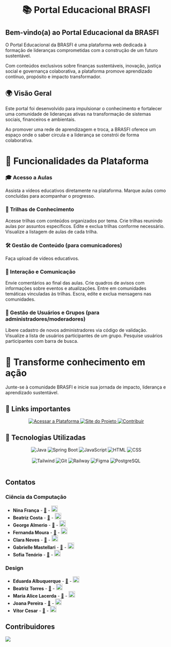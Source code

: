 <h1 align="center">📚 Portal Educacional BRASFI</h1>

## Bem-vindo(a) ao Portal Educacional da BRASFI

O Portal Educacional da BRASFI é uma plataforma web dedicada à formação de lideranças comprometidas com a construção de um futuro sustentável.

Com conteúdos exclusivos sobre finanças sustentáveis, inovação, justiça social e governança colaborativa, a plataforma promove aprendizado contínuo, propósito e impacto transformador.

## 🌍 Visão Geral

Este portal foi desenvolvido para impulsionar o conhecimento e fortalecer uma comunidade de lideranças ativas na transformação de sistemas sociais, financeiros e ambientais.

Ao promover uma rede de aprendizagem e troca, a BRASFI oferece um espaço onde o saber circula e a liderança se constrói de forma colaborativa. 

# 🚀 Funcionalidades da Plataforma

### 🎓 Acesso a Aulas
Assista a vídeos educativos diretamente na plataforma.
Marque aulas como concluídas para acompanhar o progresso.
### 🧭 Trilhas de Conhecimento
Acesse trilhas com conteúdos organizados por tema.
Crie trilhas reunindo aulas por assuntos específicos.
Edite e exclua trilhas conforme necessário.
Visualize a listagem de aulas de cada trilha.
### 🛠️ Gestão de Conteúdo (para comunicadores)
Faça upload de vídeos educativos.
### 💬 Interação e Comunicação
Envie comentários ao final das aulas.
Crie quadros de avisos com informações sobre eventos e atualizações.
Entre em comunidades temáticas vinculadas às trilhas.
Escra, edite e exclua mensagens nas comunidades.
### 👥 Gestão de Usuários e Grupos (para administradores/moderadores)
Libere cadastro de novos administradores via código de validação.
Visualize a lista de usuários participantes de um grupo.
Pesquise usuários participantes com barra de busca.
# 🌱 Transforme conhecimento em ação

Junte-se à comunidade BRASFI e inicie sua jornada de impacto, liderança e aprendizado sustentável.

## 🧷 Links importantes
<p align="center">
  <a href="https://exemplo.com/link1" target="_blank">
    <img src="https://img.shields.io/badge/Google Sites-FFB300?style=for-the-badge&logo=google-chrome&logoColor=black" alt="Acessar a Plataforma">
  </a>
  <a href="https://brasfi-conecta.onrender.com" target="_blank">
    <img src="https://img.shields.io/badge/Site do projeto-437312?style=for-the-badge&logo=bookstack&logoColor=white" alt="Site do Projeto">
  </a>
  <a href="https://exemplo.com/link3" target="_blank">
    <img src="https://img.shields.io/badge/Figma-1D3C73?style=for-the-badge&logo=github&logoColor=white" alt="Contribuir">
  </a>
</p>

## 🚀 Tecnologias Utilizadas

<div align="center">

  ![Java](https://img.shields.io/badge/Java-FFB300?style=for-the-badge&logoColor=white)
  ![Spring Boot](https://img.shields.io/badge/SpringBoot-437312?style=for-the-badge&logoColor=white)
  ![JavaScript](https://img.shields.io/badge/JavaScript-1D3C73?style=for-the-badge&logoColor=white)
  ![HTML](https://img.shields.io/badge/HTML5-FFB300?style=for-the-badge&logoColor=white)
  ![CSS](https://img.shields.io/badge/CSS3-437312?style=for-the-badge&logoColor=white)  
  <br>
  ![Tailwind](https://img.shields.io/badge/Tailwind_CSS-1D3C73?style=for-the-badge&logoColor=white)
  ![Git](https://img.shields.io/badge/git-FFB300?style=for-the-badge&logoColor=white)
  ![Railway](https://img.shields.io/badge/Railway-437312?style=for-the-badge&logoColor=white)
  ![Figma](https://img.shields.io/badge/Figma-FFB300?style=for-the-badge&logoColor=white)
  ![PostgreSQL](https://img.shields.io/badge/PostgreSQL-437312?style=for-the-badge&logoColor=white)
  <br><br>
</div>

## Contatos

### Ciência da Computação
- **Nina França** - <a href="mailto:nhffbs@cesar.school">📧</a> - <a href="https://www.linkedin.com/in/ninafran%C3%A7afernandes/"><img src="https://upload.wikimedia.org/wikipedia/commons/c/ca/LinkedIn_logo_initials.png" width="20"></a>
- **Beatriz Costa** - <a href="mailto:bvcp@cesar.school">📧</a> - <a href="https://www.linkedin.com/in/beatriz-costaa/"><img src="https://upload.wikimedia.org/wikipedia/commons/c/ca/LinkedIn_logo_initials.png" width="20"></a>
- **George Almerio** - <a href="mailto:gaan@cesar.school">📧</a> - <a href="https://www.linkedin.com/in/george-neto-9b872726b/"><img src="https://upload.wikimedia.org/wikipedia/commons/c/ca/LinkedIn_logo_initials.png" width="20"></a>
- **Fernanda Moura** - <a href="mailto:mfomd@cesar.school">📧</a> - <a href="https://www.linkedin.com/in/maria-fernanda-oliveira-de-moura-duarte-428b89319/"><img src="https://upload.wikimedia.org/wikipedia/commons/c/ca/LinkedIn_logo_initials.png" width="20"></a>
- **Clara Neves** - <a href="mailto:mcsan@cesar.school">📧</a> - <a href="https://www.linkedin.com/in/claranevess/"><img src="https://upload.wikimedia.org/wikipedia/commons/c/ca/LinkedIn_logo_initials.png" width="20"></a>
- **Gabrielle Mastellari** - <a href="mailto:gmv2@cesar.school">📧</a> - <a href="https://www.linkedin.com/in/gabsmastellari/"><img src="https://upload.wikimedia.org/wikipedia/commons/c/ca/LinkedIn_logo_initials.png" width="20"></a>
- **Sofia Tenório** - <a href="mailto:sgt@cesar.school">📧</a> - <a href="https://www.linkedin.com/in/sofia-tenorio2/"><img src="https://upload.wikimedia.org/wikipedia/commons/c/ca/LinkedIn_logo_initials.png" width="20"></a>

### Design
- **Eduarda Albuquerque** - <a href="mailto:meas@cesar.school">📧</a> - <a href="https://www.linkedin.com/in/mariaedualb/"><img src="https://upload.wikimedia.org/wikipedia/commons/c/ca/LinkedIn_logo_initials.png" width="20"></a>
- **Beatriz Torres** - <a href="mailto:bctsm@cesar.school">📧</a> - <a href="https://www.linkedin.com/in/beatriztorrel/"><img src="https://upload.wikimedia.org/wikipedia/commons/c/ca/LinkedIn_logo_initials.png" width="20"></a>
- **Maria Alice Lacerda** - <a href="mailto:malca@cesar.school">📧</a> - <a href="https://www.linkedin.com/in/malcaart/"><img src="https://upload.wikimedia.org/wikipedia/commons/c/ca/LinkedIn_logo_initials.png" width="20"></a>
- **Joana Pereira** - <a href="mailto:jfps@cesar.school">📧</a> - <a href="https://www.linkedin.com/in/joana-flora-pereira-spanudarkis-16a30428a?utm_source=share&utm_campaign=share_via&utm_content=profile&utm_medium=android_app"><img src="https://upload.wikimedia.org/wikipedia/commons/c/ca/LinkedIn_logo_initials.png" width="20"></a>
- **Vítor Cesar** - <a href="mailto:vcsa@cesar.school">📧</a> - <a href="http://linkedin.com/in/vítor-césar-andrade-3088a72bb"><img src="https://upload.wikimedia.org/wikipedia/commons/c/ca/LinkedIn_logo_initials.png" width="20"></a>

## Contribuidores
<a href="https://github.com/claranevess/BRASFI/graphs/contributors">
  <img src="https://contrib.rocks/image?repo=claranevess/BRASFI" />
</a>
